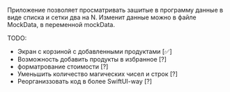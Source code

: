 Приложение позволяет просматривать зашитые в программу данные в виде списка и сетки два на N.
Изменит данные можно в файле MockData, в переменной mockData.

TODO: 
- Экран с корзиной c добавленными продуктами [✅]
- Возможность добавить продукты в избранное [?]
- форматрование стоимости [?]
- Уменьшить количество магических чисел и строк [?]
- Реорганиззовать код в более SwiftUI-way [?]
